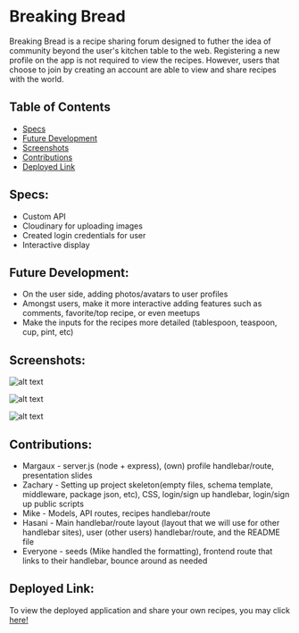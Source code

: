# Breaking Bread

Breaking Bread is a recipe sharing forum designed to futher the idea of community beyond the user's kitchen table to the web. Registering a new profile on the app is not required to view the recipes. However, users that choose to join by creating an account are able to view and share recipes with the world.

## Table of Contents

- [Specs](#specs)
- [Future Development](#future-development)
- [Screenshots](#screenshots)
- [Contributions](#contributions)
- [Deployed Link](#deployed-link)

## Specs:
- Custom API 
- Cloudinary for uploading images
- Created login credentials for user
- Interactive display


## Future Development:
- On the user side, adding photos/avatars to user profiles
- Amongst users, make it more interactive adding features such as comments, favorite/top recipe, or even meetups
- Make the inputs for the recipes more detailed (tablespoon, teaspoon, cup, pint, etc)

## Screenshots:
![alt text](https://github.com/falafelrapper/breaking-bread/assets/152839890/c4daa947-f99b-4b1a-be39-d3f783f5b7ba "Recipes Page")

![alt text](https://github.com/falafelrapper/breaking-bread/assets/152839890/96ff7c4c-2270-4b8b-b70b-f3bdad7d7df6 "Login Page")

![alt text](https://github.com/falafelrapper/breaking-bread/assets/152839890/53e14c45-d0d0-41a5-b678-7bfabe4c3c51 "Profile Page")


## Contributions:
- Margaux - server.js (node + express), (own) profile handlebar/route, presentation slides
- Zachary - Setting up project skeleton(empty files, schema template, middleware, package json, etc), CSS, login/sign up handlebar, login/sign up public scripts
- Mike - Models, API routes, recipes handlebar/route
- Hasani - Main handlebar/route layout (layout that we will use for other handlebar sites), user (other users) handlebar/route, and the README file
- Everyone - seeds (Mike handled the formatting), frontend route that links to their handlebar, bounce around as needed

## Deployed Link:
To view the deployed application and share your own recipes, you may click [here!](https://agile-cove-66310-81bc545fcfa7.herokuapp.com/)